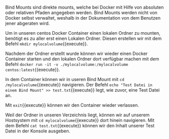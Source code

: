 Bind Mounts sind direkte mounts, welche bei Docker mit Hilfe von absoluten oder relativen Pfaden angegeben werden. Bind Mounts werden nicht von Docker selbst verwaltet, weshalb in der Dokumentation von dem Benutzen jener abgeraten wird.

Um in unseren centos Docker Container einen lokalen Ordner zu mounten, benötigt es zu aller erst einen Lokalen Ordner. Diesen erstellen wir mit dem Befehl `mkdir mylocalvolume`{{execute}}.

Nachdem der Ordner erstellt wurde können wir wieder einen Docker Container starten und den lokalen Ordner dort verfügbar machen mit dem Befehl `docker run -it -v ./mylocalvolume:/mylocalvolume centos:latest`{{execute}}.

In dem Container können wir in useren Bind Mount mit `cd /mylocalvolume`{{execute}} navigieren. Der Befehl `echo "Test Datei in einem Bind Mount" >> test.txt`{{execute}} legt, wie zuvor, eine Test Datei an.

Mit `exit`{{execute}} können wir den Container wieder verlassen.

Weil der Ordner in unseren Verzeichnis liegt, können wir auf unserem Hostsystem mit `cd mylocalvolume`{{execute}} dort hinein navigieren. Mit dem Befehl `cat test.txt`{{execute}} können wir den Inhalt unserer Test Datei in der Konsole ausgeben.
